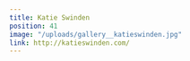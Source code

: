 ```yaml
---
title: Katie Swinden
position: 41
image: "/uploads/gallery__katieswinden.jpg"
link: http://katieswinden.com/
---
```


